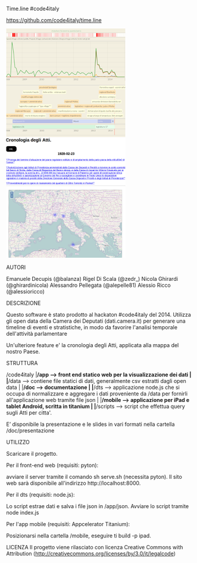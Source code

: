Time.line #code4italy

https://github.com/code4italy/time.line

![alt tag](https://raw.githubusercontent.com/code4italy/time.line/master/esempio1.png)
![alt tag](https://raw.githubusercontent.com/code4italy/time.line/master/esempio2.png)


AUTORI

Emanuele Decupis (@balanza)
Rigel Di Scala (@zedr_)
Nicola Ghirardi (@ghirardinicola)
Alessandro Pellegata (@alepelle81)
Alessio Ricco (@alessioricco)


DESCRIZIONE

Questo software è stato prodotto al hackaton #code4italy del 2014. Utilizza gli open data della Camera dei Deputati (dati.camera.it) per generare una timeline di eventi e stratistiche, in modo da favorire l'analisi temporale dell'attività parlamentare

Un'ulteriore feature e' la cronologia degli Atti, applicata alla mappa del nostro Paese.

STRUTTURA

/code4italy
|__/app         -->     front end statico web per la visualizzazione dei dati
|
|__/data        -->     contiene file statici di dati, generalmente csv estratti dagli open data
|
|__/doc         -->     documentazione
|
|__/dts         -->     applicazione node.js che si occupa di normalizzare e aggregare i dati proveniente da /data per  fornirli all'applicazione web tramite file json
|
|__/mobile      -->     applicazione per iPad e tablet Android, scritta in titanium
|
|__/scripts     -->     script che effettua query sugli Atti per citta'.


E’ disponibile la presentazione e le slides in vari formati nella cartella
/doc/presentazione


UTILIZZO

Scaricare il progetto.

Per il front-end web (requisiti: pyton):

avviare il server tramite il comando sh serve.sh (necessita pyton). Il sito web sarà disponibile all'indirizzo http://localhost:8000.

Per il dts (requisiti: node.js):

Lo script estrae  dati e salva i file json in /app/json. Avviare lo script tramite node index.js

Per l'app mobile (requisiti: Appcelerator Titanium):

Posizionarsi nella cartella /mobile, eseguire ti build -p ipad.

LICENZA
Il progetto viene rilasciato con licenza Creative Commons with Attribution (http://creativecommons.org/licenses/by/3.0/it/legalcode)
